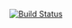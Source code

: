[![Build Status](https://app.travis-ci.com/mbalindaba01/greetings-webapp.svg?branch=master)](https://app.travis-ci.com/mbalindaba01/greetings-webapp)